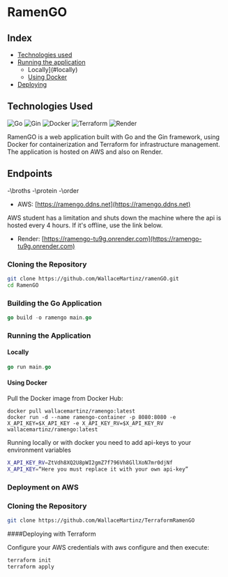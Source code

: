 # RamenGO

## Index

- [Technologies used](#technologies-used)
- [Running the application](#running-the-application)
  - Locally](#locally)
  - [Using Docker](#using-docker)
- [Deploying](#deploying)

## Technologies Used

![Go](https://img.shields.io/badge/Go-1.18-blue)
![Gin](https://img.shields.io/badge/Gin-1.7.7-brightgreen)
![Docker](https://img.shields.io/badge/Docker-20.10.8-blue)
![Terraform](https://img.shields.io/badge/Terraform-1.2-purple)
![Render](https://render.com/)

RamenGO is a web application built with Go and the Gin framework, using Docker for containerization and Terraform for infrastructure management. The application is hosted on AWS and also on Render.

## Endpoints

-\broths
-\protein
-\order

- AWS: [https://ramengo.ddns.net](https://ramengo.ddns.net)

AWS student has a limitation and shuts down the machine where the api is hosted every 4 hours. If it's offline, use the link below. 

- Render: [https://ramengo-tu9g.onrender.com](https://ramengo-tu9g.onrender.com)


### Cloning the Repository

```sh
git clone https://github.com/WallaceMartinz/ramenGO.git
cd RamenGO
```

### Building the Go Application

```GO
go build -o ramengo main.go
```

### Running the Application

#### Locally

```GO
go run main.go
```

#### Using Docker

Pull the Docker image from Docker Hub:

```Docker
docker pull wallacemartinz/ramengo:latest
docker run -d --name ramengo-container -p 8080:8080 -e X_API_KEY=$X_API_KEY -e X_API_KEY_RV=$X_API_KEY_RV wallacemartinz/ramengo:latest
```

Running locally or with docker you need to add api-keys to your environment variables 

```sh
X_API_KEY_RV=ZtVdh8XQ2U8pWI2gmZ7f796Vh8GllXoN7mr0djNf
X_API_KEY=“Here you must replace it with your own api-key”
```

### Deployment on AWS

### Cloning the Repository

```sh
git clone https://github.com/WallaceMartinz/TerraformRamenGO
```

####Deploying with Terraform

Configure your AWS credentials with aws configure and then execute:

```sh
terraform init
terraform apply
```

